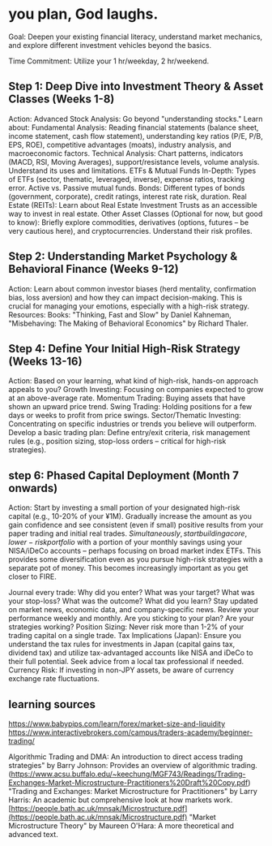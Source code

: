 # you plan, God laughs.

Goal: Deepen your existing financial literacy, understand market mechanics, and explore different investment vehicles beyond the basics.

Time Commitment: Utilize your 1 hr/weekday, 2 hr/weekend.

## Step 1: Deep Dive into Investment Theory & Asset Classes (Weeks 1-8)

Action:
Advanced Stock Analysis: Go beyond "understanding stocks." Learn about:
Fundamental Analysis: Reading financial statements (balance sheet, income statement, cash flow statement), understanding key ratios (P/E, P/B, EPS, ROE), competitive advantages (moats), industry analysis, and macroeconomic factors.
Technical Analysis: Chart patterns, indicators (MACD, RSI, Moving Averages), support/resistance levels, volume analysis. Understand its uses and limitations.
ETFs & Mutual Funds In-Depth: Types of ETFs (sector, thematic, leveraged, inverse), expense ratios, tracking error. Active vs. Passive mutual funds.
Bonds: Different types of bonds (government, corporate), credit ratings, interest rate risk, duration.
Real Estate (REITs): Learn about Real Estate Investment Trusts as an accessible way to invest in real estate.
Other Asset Classes (Optional for now, but good to know): Briefly explore commodities, derivatives (options, futures – be very cautious here), and cryptocurrencies. Understand their risk profiles.

## Step 2: Understanding Market Psychology & Behavioral Finance (Weeks 9-12)

Action: Learn about common investor biases (herd mentality, confirmation bias, loss aversion) and how they can impact decision-making. This is crucial for managing your emotions, especially with a high-risk strategy.
Resources:
Books: "Thinking, Fast and Slow" by Daniel Kahneman, "Misbehaving: The Making of Behavioral Economics" by Richard Thaler.

## Step 4: Define Your Initial High-Risk Strategy (Weeks 13-16)

Action: Based on your learning, what kind of high-risk, hands-on approach appeals to you?
Growth Investing: Focusing on companies expected to grow at an above-average rate.
Momentum Trading: Buying assets that have shown an upward price trend.
Swing Trading: Holding positions for a few days or weeks to profit from price swings.
Sector/Thematic Investing: Concentrating on specific industries or trends you believe will outperform.
Develop a basic trading plan: Define entry/exit criteria, risk management rules (e.g., position sizing, stop-loss orders – critical for high-risk strategies).

## step 6: Phased Capital Deployment (Month 7 onwards)

Action:
Start by investing a small portion of your designated high-risk capital (e.g., 10-20% of your ¥1M).
Gradually increase the amount as you gain confidence and see consistent (even if small) positive results from your paper trading and initial real trades.
$Simultaneously, start building a core, lower-risk portfolio$ with a portion of your monthly savings using your NISA/iDeCo accounts – perhaps focusing on broad market index ETFs. This provides some diversification even as you pursue high-risk strategies with a separate pot of money. This becomes increasingly important as you get closer to FIRE.

Journal every trade: Why did you enter? What was your target? What was your stop-loss? What was the outcome? What did you learn?
Stay updated on market news, economic data, and company-specific news.
Review your performance weekly and monthly. Are you sticking to your plan? Are your strategies working?
Position Sizing: Never risk more than 1-2% of your trading capital on a single trade.
Tax Implications (Japan): Ensure you understand the tax rules for investments in Japan (capital gains tax, dividend tax) and utilize tax-advantaged accounts like NISA and iDeCo to their full potential. Seek advice from a local tax professional if needed.
Currency Risk: If investing in non-JPY assets, be aware of currency exchange rate fluctuations.

## learning sources
https://www.babypips.com/learn/forex/market-size-and-liquidity
https://www.interactivebrokers.com/campus/traders-academy/beginner-trading/

Algorithmic Trading and DMA: An introduction to direct access trading strategies" by Barry Johnson: Provides an overview of algorithmic trading.
(https://www.acsu.buffalo.edu/~keechung/MGF743/Readings/Trading-Exchanges-Market-Microstructure-Practitioners%20Draft%20Copy.pdf)
"Trading and Exchanges: Market Microstructure for Practitioners" by Larry Harris: An academic but comprehensive look at how markets work.[https://people.bath.ac.uk/mnsak/Microstructure.pdf](https://people.bath.ac.uk/mnsak/Microstructure.pdf)
"Market Microstructure Theory" by Maureen O'Hara: A more theoretical and advanced text.